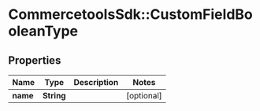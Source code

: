# CommercetoolsSdk::CustomFieldBooleanType

## Properties
Name | Type | Description | Notes
------------ | ------------- | ------------- | -------------
**name** | **String** |  | [optional] 

